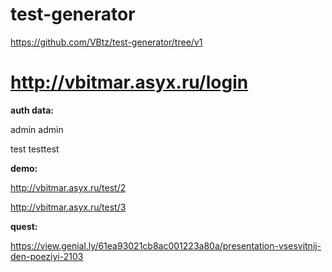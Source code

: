 # test-generator
https://github.com/VBtz/test-generator/tree/v1 <br>

http://vbitmar.asyx.ru/login
===
**auth data:**

admin admin

test testtest


**demo:**

http://vbitmar.asyx.ru/test/2

http://vbitmar.asyx.ru/test/3


**quest:**

https://view.genial.ly/61ea93021cb8ac001223a80a/presentation-vsesvitnij-den-poeziyi-2103
